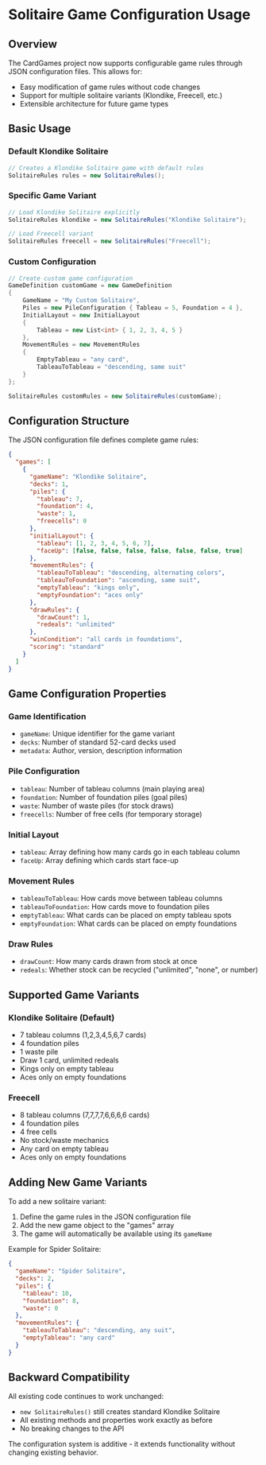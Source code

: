 # Solitaire Game Configuration Usage

## Overview

The CardGames project now supports configurable game rules through JSON configuration files. This allows for:

- Easy modification of game rules without code changes
- Support for multiple solitaire variants (Klondike, Freecell, etc.)
- Extensible architecture for future game types

## Basic Usage

### Default Klondike Solitaire
```csharp
// Creates a Klondike Solitaire game with default rules
SolitaireRules rules = new SolitaireRules();
```

### Specific Game Variant
```csharp
// Load Klondike Solitaire explicitly
SolitaireRules klondike = new SolitaireRules("Klondike Solitaire");

// Load Freecell variant
SolitaireRules freecell = new SolitaireRules("Freecell");
```

### Custom Configuration
```csharp
// Create custom game configuration
GameDefinition customGame = new GameDefinition
{
    GameName = "My Custom Solitaire",
    Piles = new PileConfiguration { Tableau = 5, Foundation = 4 },
    InitialLayout = new InitialLayout 
    { 
        Tableau = new List<int> { 1, 2, 3, 4, 5 }
    },
    MovementRules = new MovementRules
    {
        EmptyTableau = "any card",
        TableauToTableau = "descending, same suit"
    }
};

SolitaireRules customRules = new SolitaireRules(customGame);
```

## Configuration Structure

The JSON configuration file defines complete game rules:

```json
{
  "games": [
    {
      "gameName": "Klondike Solitaire",
      "decks": 1,
      "piles": {
        "tableau": 7,
        "foundation": 4,
        "waste": 1,
        "freecells": 0
      },
      "initialLayout": {
        "tableau": [1, 2, 3, 4, 5, 6, 7],
        "faceUp": [false, false, false, false, false, false, true]
      },
      "movementRules": {
        "tableauToTableau": "descending, alternating colors",
        "tableauToFoundation": "ascending, same suit",
        "emptyTableau": "kings only",
        "emptyFoundation": "aces only"
      },
      "drawRules": {
        "drawCount": 1,
        "redeals": "unlimited"
      },
      "winCondition": "all cards in foundations",
      "scoring": "standard"
    }
  ]
}
```

## Game Configuration Properties

### Game Identification
- `gameName`: Unique identifier for the game variant
- `decks`: Number of standard 52-card decks used
- `metadata`: Author, version, description information

### Pile Configuration
- `tableau`: Number of tableau columns (main playing area)
- `foundation`: Number of foundation piles (goal piles)
- `waste`: Number of waste piles (for stock draws)
- `freecells`: Number of free cells (for temporary storage)

### Initial Layout
- `tableau`: Array defining how many cards go in each tableau column
- `faceUp`: Array defining which cards start face-up

### Movement Rules
- `tableauToTableau`: How cards move between tableau columns
- `tableauToFoundation`: How cards move to foundation piles
- `emptyTableau`: What cards can be placed on empty tableau spots
- `emptyFoundation`: What cards can be placed on empty foundations

### Draw Rules
- `drawCount`: How many cards drawn from stock at once
- `redeals`: Whether stock can be recycled ("unlimited", "none", or number)

## Supported Game Variants

### Klondike Solitaire (Default)
- 7 tableau columns (1,2,3,4,5,6,7 cards)
- 4 foundation piles
- 1 waste pile
- Draw 1 card, unlimited redeals
- Kings only on empty tableau
- Aces only on empty foundations

### Freecell
- 8 tableau columns (7,7,7,7,6,6,6,6 cards)
- 4 foundation piles
- 4 free cells
- No stock/waste mechanics
- Any card on empty tableau
- Aces only on empty foundations

## Adding New Game Variants

To add a new solitaire variant:

1. Define the game rules in the JSON configuration file
2. Add the new game object to the "games" array
3. The game will automatically be available using its `gameName`

Example for Spider Solitaire:
```json
{
  "gameName": "Spider Solitaire",
  "decks": 2,
  "piles": {
    "tableau": 10,
    "foundation": 8,
    "waste": 0
  },
  "movementRules": {
    "tableauToTableau": "descending, any suit",
    "emptyTableau": "any card"
  }
}
```

## Backward Compatibility

All existing code continues to work unchanged:
- `new SolitaireRules()` still creates standard Klondike Solitaire
- All existing methods and properties work exactly as before
- No breaking changes to the API

The configuration system is additive - it extends functionality without changing existing behavior.